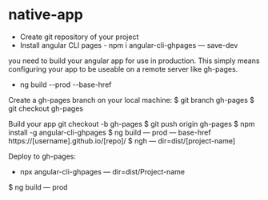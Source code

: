 # native-app

- Create git repository of your project
- Install angular CLI pages - npm i angular-cli-ghpages — save-dev

you need to build your angular app for use in production.
This simply means configuring your app to be useable on a remote server like gh-pages.

- ng build --prod --base-href

Create a gh-pages branch on your local machine:
$ git branch gh-pages
$ git checkout gh-pages

Build your app
git checkout -b gh-pages
$ git push origin gh-pages
$ npm install -g angular-cli-ghpages
$ ng build — prod — base-href https://[username].github.io/[repo]/
$ ngh — dir=dist/[project-name]

Deploy to gh-pages:
- npx angular-cli-ghpages — dir=dist/Project-name

$ ng build — prod

